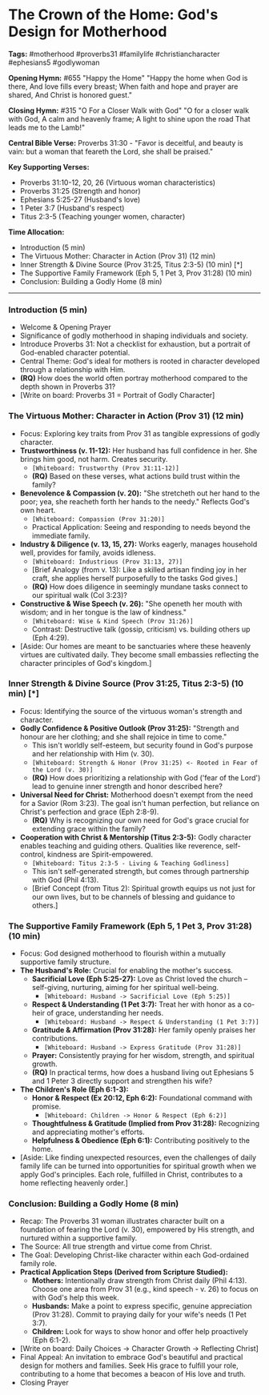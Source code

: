 # The Crown of the Home: God's Design for Motherhood

**Tags:** #motherhood #proverbs31 #familylife #christiancharacter #ephesians5
#godlywoman

**Opening Hymn:** #655 "Happy the Home" "Happy the home when God is there, And
love fills every breast; When faith and hope and prayer are shared, And Christ
is honored guest."

**Closing Hymn:** #315 "O For a Closer Walk with God" "O for a closer walk with
God, A calm and heavenly frame; A light to shine upon the road That leads me to
the Lamb!"

**Central Bible Verse:** Proverbs 31:30 - "Favor is deceitful, and beauty is
vain: but a woman that feareth the Lord, she shall be praised."

**Key Supporting Verses:**

- Proverbs 31:10-12, 20, 26 (Virtuous woman characteristics)
- Proverbs 31:25 (Strength and honor)
- Ephesians 5:25-27 (Husband's love)
- 1 Peter 3:7 (Husband's respect)
- Titus 2:3-5 (Teaching younger women, character)

**Time Allocation:**

- Introduction (5 min)
- The Virtuous Mother: Character in Action (Prov 31) (12 min)
- Inner Strength & Divine Source (Prov 31:25, Titus 2:3-5) (10 min) [*]
- The Supportive Family Framework (Eph 5, 1 Pet 3, Prov 31:28) (10 min)
- Conclusion: Building a Godly Home (8 min)

---

### Introduction (5 min)

- Welcome & Opening Prayer
- Significance of godly motherhood in shaping individuals and society.
- Introduce Proverbs 31: Not a checklist for exhaustion, but a portrait of
  God-enabled character potential.
- Central Theme: God's ideal for mothers is rooted in character developed
  through a relationship with Him.
- **(RQ)** How does the world often portray motherhood compared to the depth
  shown in Proverbs 31?
- [Write on board: Proverbs 31 = Portrait of Godly Character]

### The Virtuous Mother: Character in Action (Prov 31) (12 min)

- Focus: Exploring key traits from Prov 31 as tangible expressions of godly
  character.
- **Trustworthiness (v. 11-12):** Her husband has full confidence in her. She
  brings him good, not harm. Creates security.
  - `[Whiteboard: Trustworthy (Prov 31:11-12)]`
  - **(RQ)** Based on these verses, what actions build trust within the family?
- **Benevolence & Compassion (v. 20):** "She stretcheth out her hand to the
  poor; yea, she reacheth forth her hands to the needy." Reflects God's own
  heart.
  - `[Whiteboard: Compassion (Prov 31:20)]`
  - Practical Application: Seeing and responding to needs beyond the immediate
    family.
- **Industry & Diligence (v. 13, 15, 27):** Works eagerly, manages household
  well, provides for family, avoids idleness.
  - `[Whiteboard: Industrious (Prov 31:13, 27)]`
  - [Brief Analogy (from v. 13): Like a skilled artisan finding joy in her
    craft, she applies herself purposefully to the tasks God gives.]
  - **(RQ)** How does diligence in seemingly mundane tasks connect to our
    spiritual walk (Col 3:23)?
- **Constructive & Wise Speech (v. 26):** "She openeth her mouth with wisdom;
  and in her tongue is the law of kindness."
  - `[Whiteboard: Wise & Kind Speech (Prov 31:26)]`
  - Contrast: Destructive talk (gossip, criticism) vs. building others up (Eph
    4:29).
- [Aside: Our homes are meant to be sanctuaries where these heavenly virtues are
  cultivated daily. They become small embassies reflecting the character
  principles of God's kingdom.]

### Inner Strength & Divine Source (Prov 31:25, Titus 2:3-5) (10 min) [*]

- Focus: Identifying the source of the virtuous woman's strength and character.
- **Godly Confidence & Positive Outlook (Prov 31:25):** "Strength and honour are
  her clothing; and she shall rejoice in time to come."
  - This isn't worldly self-esteem, but security found in God's purpose and her
    relationship with Him (v. 30).
  - `[Whiteboard: Strength & Honor (Prov 31:25) <- Rooted in Fear of the Lord (v. 30)]`
  - **(RQ)** How does prioritizing a relationship with God ('fear of the Lord')
    lead to genuine inner strength and honor described here?
- **Universal Need for Christ:** Motherhood doesn't exempt from the need for a
  Savior (Rom 3:23). The goal isn't human perfection, but reliance on Christ's
  perfection and grace (Eph 2:8-9).
  - **(RQ)** Why is recognizing our own need for God's grace crucial for
    extending grace within the family?
- **Cooperation with Christ & Mentorship (Titus 2:3-5):** Godly character
  enables teaching and guiding others. Qualities like reverence, self-control,
  kindness are Spirit-empowered.
  - `[Whiteboard: Titus 2:3-5 - Living & Teaching Godliness]`
  - This isn't self-generated strength, but comes through partnership with God
    (Phil 4:13).
  - [Brief Concept (from Titus 2): Spiritual growth equips us not just for our
    own lives, but to be channels of blessing and guidance to others.]

### The Supportive Family Framework (Eph 5, 1 Pet 3, Prov 31:28) (10 min)

- Focus: God designed motherhood to flourish within a mutually supportive family
  structure.
- **The Husband's Role:** Crucial for enabling the mother's success.
  - **Sacrificial Love (Eph 5:25-27):** Love as Christ loved the church –
    self-giving, nurturing, aiming for her spiritual well-being.
    - `[Whiteboard: Husband -> Sacrificial Love (Eph 5:25)]`
  - **Respect & Understanding (1 Pet 3:7):** Treat her with honor as a co-heir
    of grace, understanding her needs.
    - `[Whiteboard: Husband -> Respect & Understanding (1 Pet 3:7)]`
  - **Gratitude & Affirmation (Prov 31:28):** Her family openly praises her
    contributions.
    - `[Whiteboard: Husband -> Express Gratitude (Prov 31:28)]`
  - **Prayer:** Consistently praying for her wisdom, strength, and spiritual
    growth.
  - **(RQ)** In practical terms, how does a husband living out Ephesians 5 and 1
    Peter 3 directly support and strengthen his wife?
- **The Children's Role (Eph 6:1-3):**
  - **Honor & Respect (Ex 20:12, Eph 6:2):** Foundational command with promise.
    - `[Whiteboard: Children -> Honor & Respect (Eph 6:2)]`
  - **Thoughtfulness & Gratitude (Implied from Prov 31:28):** Recognizing and
    appreciating mother's efforts.
  - **Helpfulness & Obedience (Eph 6:1):** Contributing positively to the home.
- [Aside: Like finding unexpected resources, even the challenges of daily family
  life can be turned into opportunities for spiritual growth when we apply God's
  principles. Each role, fulfilled in Christ, contributes to a home reflecting
  heavenly order.]

### Conclusion: Building a Godly Home (8 min)

- Recap: The Proverbs 31 woman illustrates character built on a foundation of
  fearing the Lord (v. 30), empowered by His strength, and nurtured within a
  supportive family.
- The Source: All true strength and virtue come from Christ.
- The Goal: Developing Christ-like character within each God-ordained family
  role.
- **Practical Application Steps (Derived from Scripture Studied):**
  - **Mothers:** Intentionally draw strength from Christ daily (Phil 4:13).
    Choose one area from Prov 31 (e.g., kind speech - v. 26) to focus on with
    God's help this week.
  - **Husbands:** Make a point to express specific, genuine appreciation (Prov
    31:28). Commit to praying daily for your wife's needs (1 Pet 3:7).
  - **Children:** Look for ways to show honor and offer help proactively (Eph
    6:1-2).
- [Write on board: Daily Choices -> Character Growth -> Reflecting Christ]
- Final Appeal: An invitation to embrace God's beautiful and practical design
  for mothers and families. Seek His grace to fulfill your role, contributing to
  a home that becomes a beacon of His love and truth.
- Closing Prayer
